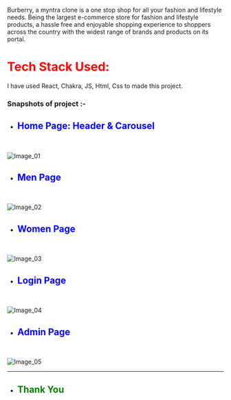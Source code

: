 

Burberry, a myntra clone is a one stop shop for all your fashion and lifestyle needs. Being the largest e-commerce store for fashion and lifestyle products, a hassle free and enjoyable shopping experience to shoppers across the country with the widest range of brands and products on its portal.

# <span style="color:red"> Tech Stack Used: </span>

I have used React, Chakra, JS, Html, Css to made this project.

### Snapshots of project :- 

- ## <span style="color:blue"> Home Page: Header & Carousel </span>
<br />

![Image_01](https://github.com/Kuldeep-Nayak/Ecommerce/assets/138770146/552a659d-d4de-4b01-b831-4cd9373154d9)



- ## <span style="color:blue"> Men Page </span>
<br />

![Image_02](https://github.com/Kuldeep-Nayak/Ecommerce/assets/138770146/1185ef01-7f40-4449-9e21-120d050907b1)



- ## <span style="color:blue"> Women Page </span>
<br />

![Image_03](https://github.com/Kuldeep-Nayak/Ecommerce/assets/138770146/74b92c23-9283-406a-9fa0-821eec8b2f5a)


- ## <span style="color:blue"> Login Page </span>
<br />

![Image_04](https://github.com/Kuldeep-Nayak/Ecommerce/assets/138770146/642d968b-1737-4889-a661-28bca2b6f04e)



- ## <span style="color:blue"> Admin Page </span>
<br />

![Image_05](https://github.com/Kuldeep-Nayak/Ecommerce/assets/138770146/9568aac4-4986-4424-a8f2-6adb78313e31)


<hr>

- ## <span style="color:green"> Thank You </span>
